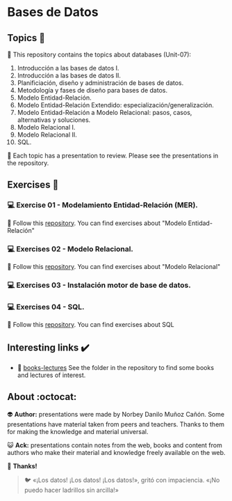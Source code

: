# Bases de Datos

## Topics :memo:

:open_file_folder: This repository contains the topics about databases (Unit-07):

1. Introducción a las bases de datos I.
2. Introducción a las bases de datos II.
3. Planificiación, diseño y administración de bases de datos.
4. Metodología y fases de diseño para bases de datos.
5. Modelo Entidad-Relación.
6. Modelo Entidad-Relación Extendido: especialización/generalización.
7. Modelo Entidad-Relación a Modelo Relacional: pasos, casos, alternativas y soluciones.
8. Modelo Relacional I.
9. Modelo Relacional II.
10. SQL.

:paperclip: Each topic has a presentation to review. Please see the presentations in the repository.

## Exercises :notebook:

### :computer: Exercise 01 - Modelamiento Entidad-Relación (MER).

:link: Follow this [repository](.). You can find exercises about "Modelo Entidad-Relación"

### :computer: Exercises 02 - Modelo Relacional.

:link: Follow this [repository](.). You can find exercises about "Modelo Relacional"

### :computer: Exercises 03 - Instalación motor de base de datos.

### :computer: Exercises 04 - SQL.

:link: Follow this [repository](.). You can find exercises about SQL

## Interesting links :heavy_check_mark:

- :link: [books-lectures](.) See the folder in the repository to find some books and lectures of interest.
 
## About :octocat:

:alien: **Author:** presentations were made by Norbey Danilo Muñoz Cañón. Some presentations have material taken from peers and teachers. Thanks to them for making the knowledge and material universal.

:smiley_cat: **Ack:** presentations contain notes from the web, books and content from authors who make their material and knowledge freely available on the web.

:blue_book: **Thanks!**

> :bird: «¡Los datos! ¡Los datos! ¡Los datos!», gritó con impaciencia. «¡No puedo hacer ladrillos sin arcilla!»